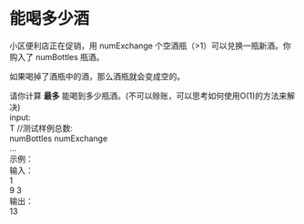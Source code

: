 # 能喝多少酒

小区便利店正在促销，用 numExchange 个空酒瓶（>1）可以兑换一瓶新酒。你购入了 numBottles 瓶酒。

如果喝掉了酒瓶中的酒，那么酒瓶就会变成空的。

请你计算 **最多** 能喝到多少瓶酒。(不可以赊账，可以思考如何使用O(1)的方法来解决)<br/>
input:<br/>
T   //测试样例总数:<br/>
numBottles numExchange <br/>
...<br/>
示例：<br/>
输入：<br/>1<br/>
 9 3<br/>
输出：<br/>13<br/>
